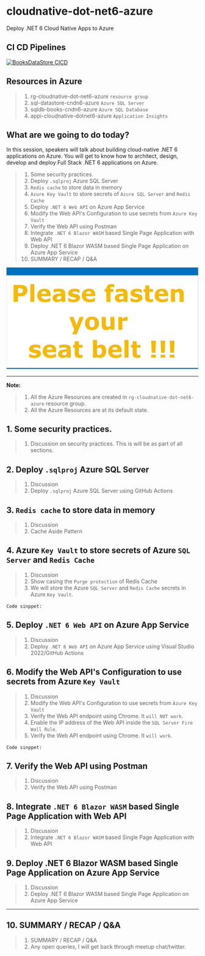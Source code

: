 # cloudnative-dot-net6-azure
Deploy .NET 6 Cloud Native Apps to Azure


## CI CD Pipelines
[![BooksDataStore CICD](https://github.com/vishipayyallore/cloudnative-dot-net6-azure/actions/workflows/booksdatastore-cicd.yml/badge.svg)](https://github.com/vishipayyallore/cloudnative-dot-net6-azure/actions/workflows/booksdatastore-cicd.yml)

## Resources in Azure

> 1. rg-cloudnative-dot-net6-azure `resource group`
> 1. sql-datastore-cndn6-azure `Azure SQL Server`
> 1. sqldb-books-cndn6-azure `Azure SQL Database`
> 1. appi-cloudnative-dotnet6-azure `Application Insights`


## What are we going to do today?

In this session, speakers will talk about building cloud-native .NET 6 applications on Azure. You will get to know how to architect, design, develop and deploy Full Stack .NET 6 applications on Azure. 

> 1. Some security practices.
> 1. Deploy `.sqlproj` Azure SQL Server
> 1. `Redis cache` to store data in memory
> 1. `Azure Key Vault` to store secrets of `Azure SQL Server` and `Redis Cache`
> 1. Deploy `.NET 6 Web API` on Azure App Service
> 1. Modify the Web API's Configuration to use secrets from `Azure Key Vault`
> 1. Verify the Web API using Postman
> 1. Integrate `.NET 6 Blazor WASM` based Single Page Application with Web API
> 1. Deploy .NET 6 Blazor WASM based Single Page Application on Azure App Service
> 1. SUMMARY / RECAP / Q&A

![Seat Belt | 100x100](./documentation/images/SeatBelt.PNG)

---

**Note:**
> 1. All the Azure Resources are created in `rg-cloudnative-dot-net6-azure` resource group.
> 1. All the Azure Resources are at its default state.

## 1. Some security practices.

> 1. Discussion on security practices. This is will be as part of all sections.

## 2. Deploy `.sqlproj` Azure SQL Server

> 1. Discussion
> 1. Deploy `.sqlproj` Azure SQL Server using GitHub Actions

## 3. `Redis cache` to store data in memory
> 1. Discussion
> 1. Cache Aside Pattern

## 4. Azure `Key Vault` to store secrets of Azure `SQL Server` and `Redis Cache`

> 1. Discussion
> 1. Show casing the `Purge protection` of Redis Cache
> 1. We will store the Azure `SQL Server` and `Redis Cache` secrets in Azure `Key Vault`.

```
Code sinppet:
```

## 5. Deploy `.NET 6 Web API` on Azure App Service

> 1. Discussion
> 1. Deploy `.NET 6 Web API` on Azure App Service using Visual Studio 2022/GitHub Actions

## 6. Modify the Web API's Configuration to use secrets from Azure `Key Vault`

> 1. Discussion
> 1. Modify the Web API's Configuration to use secrets from `Azure Key Vault`
> 1. Verify the Web API endpoint using Chrome. It `will NOT work`.
> 1. Enable the IP address of the Web API inside the `SQL Server Fire Wall Rule`.
> 1. Verify the Web API endpoint using Chrome. It `will work`.


```
Code sinppet:
```

## 7. Verify the Web API using Postman

> 1. Discussion
> 1. Verify the Web API using Postman

## 8. Integrate `.NET 6 Blazor WASM` based Single Page Application with Web API

> 1. Discussion
> 1. Integrate `.NET 6 Blazor WASM` based Single Page Application with Web API

## 9. Deploy .NET 6 Blazor WASM based Single Page Application on Azure App Service

> 1. Discussion
> 1. Deploy .NET 6 Blazor WASM based Single Page Application on Azure App Service

---

## 10. SUMMARY / RECAP / Q&A

> 1. SUMMARY / RECAP / Q&A
> 2. Any open queries, I will get back through meetup chat/twitter.
